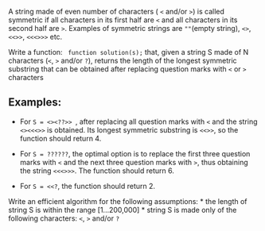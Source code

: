 A string made of even number of characters ( `<` and/or `>`) is called symmetric if all characters in its first half are `<` and all characters in its second half are `>`. Examples of symmetric strings are `""`(empty string), `<>`, `<<>>`, `<<<>>>` etc.

Write a function:
` function solution(s);`
that, given a string S made of N characters (`<`, `>` and/or `?`), returns the length of the longest symmetric substring that can be obtained after replacing question marks with `<` or `>` characters

## Examples:
* For `S = <><??>> `, after replacing all question marks with `<` and the string `<><<<>>` is obtained. Its longest symmetric substring is `<<>>`, so the function should return 4.

* For `S = ??????`, the optimal option is to replace the first three question marks with `<` and the next three question marks with `>`, thus obtaining the string `<<<>>>`. The function should return 6.

* For `S = <<?`, the function should return 2.

Write an efficient algorithm for the following assumptions:
    * the length of string S is within the range [1...200,000]
    * string S is made only of the following characters: `<`, `>` and/or `?`